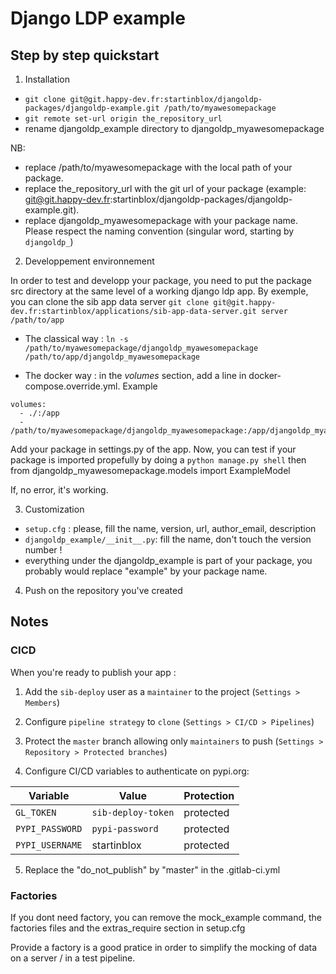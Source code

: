 # Django LDP example

## Step by step quickstart

1. Installation
- `git clone git@git.happy-dev.fr:startinblox/djangoldp-packages/djangoldp-example.git /path/to/myawesomepackage`
- `git remote set-url origin the_repository_url`
- rename djangoldp_example directory to djangoldp_myawesomepackage

NB:
- replace /path/to/myawesomepackage with the local path of your package.
- replace the_repository_url with the git url of your package (example: git@git.happy-dev.fr:startinblox/djangoldp-packages/djangoldp-example.git).
- replace djangoldp_myawesomepackage with your package name. Please respect the naming convention (singular word, starting by `djangoldp_`)

2. Developpement environnement

In order to test and developp your package, you need to put the package src directory at the same level of a working django ldp app. By exemple, you can clone the sib app data server
`git clone git@git.happy-dev.fr:startinblox/applications/sib-app-data-server.git server /path/to/app`

- The classical way :
`ln -s /path/to/myawesomepackage/djangoldp_myawesomepackage /path/to/app/djangoldp_myawesomepackage`

- The docker way : in the *volumes* section, add a line in docker-compose.override.yml. Example
```
volumes:
  - ./:/app
  - /path/to/myawesomepackage/djangoldp_myawesomepackage:/app/djangoldp_myawesomepackage
```

Add your package in settings.py of the app. Now, you can test if your package is imported propefully by doing a
`python manage.py shell` then
from djangoldp_myawesomepackage.models import ExampleModel

If, no error, it's working.

3. Customization
- `setup.cfg` : please, fill the name, version, url, author_email, description
- `djangoldp_example/__init__.py`: fill the name, don't touch the version number !
- everything under the djangoldp_example is part of your package, you probably would replace "example" by your package name.

4. Push on the repository you've created

## Notes

### CICD
When you're ready to publish your app :
1. Add the `sib-deploy` user as a `maintainer` to the project (`Settings > Members`)

2. Configure `pipeline strategy` to `clone` (`Settings > CI/CD > Pipelines`)

3. Protect the `master` branch allowing only `maintainers` to push (`Settings > Repository > Protected branches`)

4. Configure CI/CD variables to authenticate on pypi.org:

Variable        | Value              | Protection
----------------|--------------------|-----------
`GL_TOKEN`      | `sib-deploy-token` | protected
`PYPI_PASSWORD` | `pypi-password`    | protected
`PYPI_USERNAME` | startinblox        | protected

5. Replace the "do_not_publish" by "master" in the .gitlab-ci.yml

### Factories
If you dont need factory, you can remove the mock_example command, the factories files and the extras_require section in setup.cfg

Provide a factory is a good pratice in order to simplify the mocking of data on a server / in a test pipeline.
